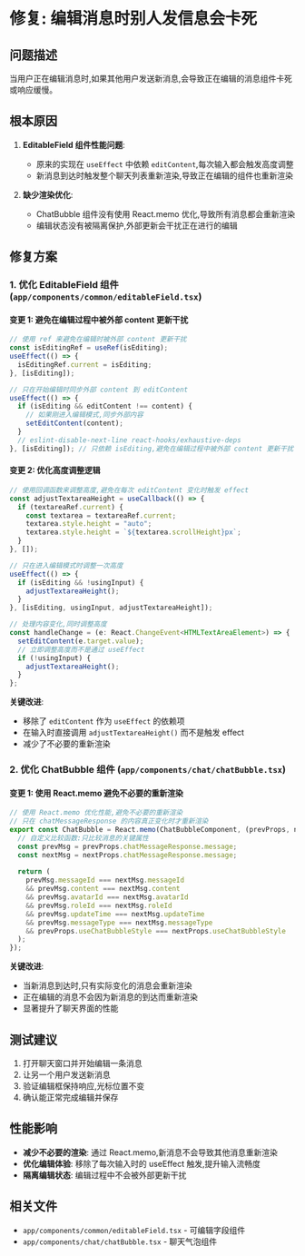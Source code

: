 # 修复: 编辑消息时别人发信息会卡死

## 问题描述
当用户正在编辑消息时,如果其他用户发送新消息,会导致正在编辑的消息组件卡死或响应缓慢。

## 根本原因
1. **EditableField 组件性能问题**: 
   - 原来的实现在 `useEffect` 中依赖 `editContent`,每次输入都会触发高度调整
   - 新消息到达时触发整个聊天列表重新渲染,导致正在编辑的组件也重新渲染

2. **缺少渲染优化**:
   - ChatBubble 组件没有使用 React.memo 优化,导致所有消息都会重新渲染
   - 编辑状态没有被隔离保护,外部更新会干扰正在进行的编辑

## 修复方案

### 1. 优化 EditableField 组件 (`app/components/common/editableField.tsx`)

#### 变更 1: 避免在编辑过程中被外部 content 更新干扰
```typescript
// 使用 ref 来避免在编辑时被外部 content 更新干扰
const isEditingRef = useRef(isEditing);
useEffect(() => {
  isEditingRef.current = isEditing;
}, [isEditing]);

// 只在开始编辑时同步外部 content 到 editContent
useEffect(() => {
  if (isEditing && editContent !== content) {
    // 如果刚进入编辑模式,同步外部内容
    setEditContent(content);
  }
  // eslint-disable-next-line react-hooks/exhaustive-deps
}, [isEditing]); // 只依赖 isEditing,避免在编辑过程中被外部 content 更新干扰
```

#### 变更 2: 优化高度调整逻辑
```typescript
// 使用回调函数来调整高度,避免在每次 editContent 变化时触发 effect
const adjustTextareaHeight = useCallback(() => {
  if (textareaRef.current) {
    const textarea = textareaRef.current;
    textarea.style.height = "auto";
    textarea.style.height = `${textarea.scrollHeight}px`;
  }
}, []);

// 只在进入编辑模式时调整一次高度
useEffect(() => {
  if (isEditing && !usingInput) {
    adjustTextareaHeight();
  }
}, [isEditing, usingInput, adjustTextareaHeight]);

// 处理内容变化,同时调整高度
const handleChange = (e: React.ChangeEvent<HTMLTextAreaElement>) => {
  setEditContent(e.target.value);
  // 立即调整高度而不是通过 useEffect
  if (!usingInput) {
    adjustTextareaHeight();
  }
};
```

**关键改进**:
- 移除了 `editContent` 作为 `useEffect` 的依赖项
- 在输入时直接调用 `adjustTextareaHeight()` 而不是触发 effect
- 减少了不必要的重新渲染

### 2. 优化 ChatBubble 组件 (`app/components/chat/chatBubble.tsx`)

#### 变更 1: 使用 React.memo 避免不必要的重新渲染
```typescript
// 使用 React.memo 优化性能,避免不必要的重新渲染
// 只在 chatMessageResponse 的内容真正变化时才重新渲染
export const ChatBubble = React.memo(ChatBubbleComponent, (prevProps, nextProps) => {
  // 自定义比较函数:只比较消息的关键属性
  const prevMsg = prevProps.chatMessageResponse.message;
  const nextMsg = nextProps.chatMessageResponse.message;
  
  return (
    prevMsg.messageId === nextMsg.messageId
    && prevMsg.content === nextMsg.content
    && prevMsg.avatarId === nextMsg.avatarId
    && prevMsg.roleId === nextMsg.roleId
    && prevMsg.updateTime === nextMsg.updateTime
    && prevMsg.messageType === nextMsg.messageType
    && prevProps.useChatBubbleStyle === nextProps.useChatBubbleStyle
  );
});
```

**关键改进**:
- 当新消息到达时,只有实际变化的消息会重新渲染
- 正在编辑的消息不会因为新消息的到达而重新渲染
- 显著提升了聊天界面的性能

## 测试建议
1. 打开聊天窗口并开始编辑一条消息
2. 让另一个用户发送新消息
3. 验证编辑框保持响应,光标位置不变
4. 确认能正常完成编辑并保存

## 性能影响
- **减少不必要的渲染**: 通过 React.memo,新消息不会导致其他消息重新渲染
- **优化编辑体验**: 移除了每次输入时的 useEffect 触发,提升输入流畅度
- **隔离编辑状态**: 编辑过程中不会被外部更新干扰

## 相关文件
- `app/components/common/editableField.tsx` - 可编辑字段组件
- `app/components/chat/chatBubble.tsx` - 聊天气泡组件
